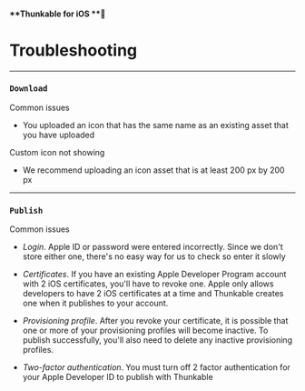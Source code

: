 #### **Thunkable for iOS **

# Troubleshooting

---

### `Download`

Common issues

* You uploaded an icon that has the same name as an existing asset that you have uploaded

Custom icon not showing

* We recommend uploading an icon asset that is at least 200 px by 200 px

---

### `Publish`

Common issues

* _Login_. Apple ID or password were entered incorrectly.  Since we don't store either one, there's no easy way for us to check so enter it slowly
* _Certificates_. If you have an existing Apple Developer Program account with 2 iOS certificates, you'll have to revoke one. Apple only allows developers to have 2 iOS certificates at a time and Thunkable creates one when it publishes to your account.

* _Provisioning profile_. After you revoke your certificate, it is possible that one or more of your provisioning profiles will become inactive.  To publish successfully, you'll also need to delete any inactive provisioning profiles.

* _Two-factor authentication_. You must turn off 2 factor authentication for your Apple Developer ID to publish with Thunkable



